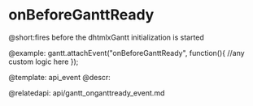 onBeforeGanttReady
=============
@short:fires before the dhtmlxGantt initialization is started
	



@example:
gantt.attachEvent("onBeforeGanttReady", function(){
    //any custom logic here
});

@template:	api_event
@descr:

@relatedapi:
	api/gantt_onganttready_event.md

